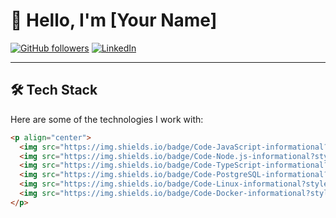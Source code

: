 # 👋 Hello, I'm [Your Name]

[![GitHub followers](https://img.shields.io/github/followers/your-username?style=social)](https://github.com/your-username)
[![LinkedIn](https://img.shields.io/badge/LinkedIn-Connect-blue)](https://www.linkedin.com/in/your-linkedin/)

---

## 🛠️ Tech Stack
Here are some of the technologies I work with:

```html
<p align="center">
  <img src="https://img.shields.io/badge/Code-JavaScript-informational?style=flat&logo=javascript&color=F7DF1E" alt="JavaScript">
  <img src="https://img.shields.io/badge/Code-Node.js-informational?style=flat&logo=node.js&color=339933" alt="Node.js">
  <img src="https://img.shields.io/badge/Code-TypeScript-informational?style=flat&logo=typescript&color=007ACC" alt="TypeScript">
  <img src="https://img.shields.io/badge/Code-PostgreSQL-informational?style=flat&logo=postgresql&color=336791" alt="PostgreSQL">
  <img src="https://img.shields.io/badge/Code-Linux-informational?style=flat&logo=linux&color=FCC624" alt="Linux">
  <img src="https://img.shields.io/badge/Code-Docker-informational?style=flat&logo=docker&color=2496ED" alt="Docker">
</p>
